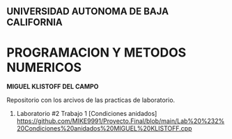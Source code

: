 ## UNIVERSIDAD AUTONOMA DE BAJA CALIFORNIA
# PROGRAMACION Y METODOS NUMERICOS 

**MIGUEL KLISTOFF DEL CAMPO**

Repositorio con los arcivos de las practicas de laboratorio.

1. Laboratorio #2
Trabajo 1 [Condiciones anidados] https://github.com/MIKE9991/Proyecto.Final/blob/main/Lab%20%232%20Condiciones%20anidados%20MIGUEL%20KLISTOFF.cpp
